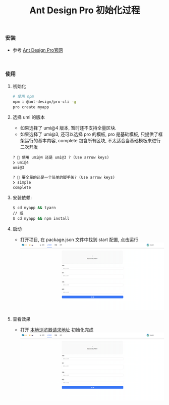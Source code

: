 ﻿---
layout: mypost
title: Ant Design Pro 初始化过程
categories: [ Ant Design Pro, 前端, 用户中心项目 ]
---

### 安装

- 参考 [Ant Design Pro官网](https://pro.ant.design/zh-CN/docs/getting-started)

<br>

### 使用

1. 初始化

    ```bash
    # 使用 npm
    npm i @ant-design/pro-cli -g
    pro create myapp
    ```

2. 选择 umi 的版本

    - 如果选择了 umi@4 版本, 暂时还不支持全量区块.
    - 如果选择了 umi@3, 还可以选择 pro 的模板, pro 是基础模板, 只提供了框架运行的基本内容, complete 包含所有区块,
      不太适合当基础模板来进行二次开发

   ```
   ? 🐂 使用 umi@4 还是 umi@3 ? (Use arrow keys)
   ❯ umi@4
   umi@3
   ```
   
   ```
   ? 🚀 要全量的还是一个简单的脚手架? (Use arrow keys)
   ❯ simple
   complete
   ```

3. 安装依赖:

   ```bash
   $ cd myapp && tyarn
   // 或
   $ cd myapp && npm install
   ```

4. 启动

    - 打开项目, 在 package.json 文件中找到 start 配置, 点击运行
      <br>
      ![运行](img.png)

5. 查看效果
    - 打开 [本地浏览器请求地址](http://localhost:8000/) 初始化完成
      <br>
      ![浏览器运行效果](img.png)
